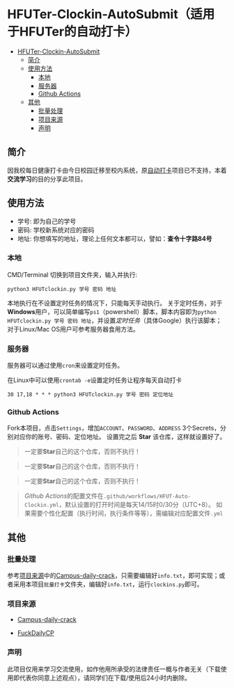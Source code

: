 # HFUTer-Clockin-AutoSubmit（适用于HFUTer的自动打卡）
- [HFUTer-Clockin-AutoSubmit](#HFUTer-Clockin-AutoSubmit（适用于HFUTer的自动打卡）)
  - [简介](#简介)
  - [使用方法](#使用方法)
    - [本地](#本地)
    - [服务器](#服务器)
    - [Github Actions](#Github-Actions)
  - [其他](#其他)
    - [批量处理](#批量处理)
    - [项目来源](#项目来源)
    - [声明](#声明)

## 简介
因我校每日健康打卡由今日校园迁移至校内系统，原[自动打卡](https://gitee.com/Finch1/FuckDailyCP)项目已不支持，本着**交流学习**的目的分享此项目。
## 使用方法
* 学号: 即为自己的学号
* 密码: 学校新系统对应的密码
* 地址: 你想填写的地址，理论上任何文本都可以，譬如：**查令十字路84号**
### 本地
CMD/Terminal 切换到项目文件夹，输入并执行:
```
python3 HFUTclockin.py 学号 密码 地址
```
本地执行在不设置定时任务的情况下，只能每天手动执行。
关于定时任务，对于**Windows**用户，可以简单编写`ps1`（powershell）脚本，脚本内容即为`python HFUTclockin.py 学号 密码 地址`，并设置*定时任务*（具体Google）执行该脚本；对于Linux/Mac OS用户可参考服务器食用方法。

### 服务器
服务器可以通过使用`cron`来设置定时任务。

在Linux中可以使用`crontab -e`设置定时任务让程序每天自动打卡
```
30 17,18 * * * python3 HFUTclockin.py 学号 密码 定位地址
```
### Github Actions
Fork本项目，点击`Settings`，增加`ACCOUNT`、`PASSWORD`、`ADDRESS` 3个Secrets，分别对应你的账号、密码、定位地址。
设置完之后 **Star** 该仓库，这样就设置好了。

>一定要**Star**自己的这个仓库，否则不执行！

>一定要**Star**自己的这个仓库，否则不执行！

>一定要**Star**自己的这个仓库，否则不执行！

> *Github Actions*的配置文件在`.github/workflows/HFUT-Auto-Clockin.yml`，默认设置的打开时间是每天14/15时0/30分（UTC+8）。
如果需要个性化配置（执行时间，执行条件等等），需编辑对应配置文件`.yml`

## 其他
### 批量处理
参考[项目来源](#项目来源)中的[Campus-daily-crack](https://github.com/moddemod/Campus-daily-crack)，只需要编辑好`info.txt`，即可实现；或者采用本项目`批量打卡`文件夹，编辑好`info.txt`，运行`clockins.py`即可。

### 项目来源
* [Campus-daily-crack](https://github.com/moddemod/Campus-daily-crack)

* [FuckDailyCP](https://gitee.com/Finch1/FuckDailyCP)

### 声明
此项目仅用来学习交流使用，如作他用所承受的法律责任一概与作者无关（下载使用即代表你同意上述观点），请同学们在下载/使用后24小时内删除。
